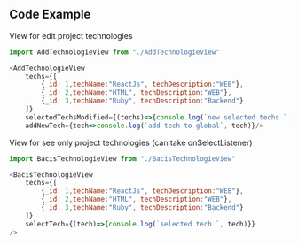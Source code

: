 ## Code Example


View for edit project technologies

```javascript
import AddTechnologieView from "./AddTechnologieView"

<AddTechnologieView
    techs={[
 	    {_id: 1,techName:"ReactJs", techDescription:"WEB"},
 	    {_id: 2,techName:"HTML", techDescription:"WEB"},
 	    {_id: 3,techName:"Ruby", techDescription:"Backend"}
 	]}
 	selectedTechsModified={(techs)=>{console.log(`new selected techs `, techs)}}
 	addNewTech={tech=>console.log(`add tech to global`, tech)}/>
```

View for see only project technologies (can take onSelectListener)

```javascript
import BacisTechnologieView from "./BacisTechnologieView"

<BacisTechnologieView
    techs={[
     	{_id: 1,techName:"ReactJs", techDescription:"WEB"},
     	{_id: 2,techName:"HTML", techDescription:"WEB"},
     	{_id: 3,techName:"Ruby", techDescription:"Backend"}
    ]}
    selectTech={(tech)=>{console.log(`selected tech `, tech)}}
/>
```
